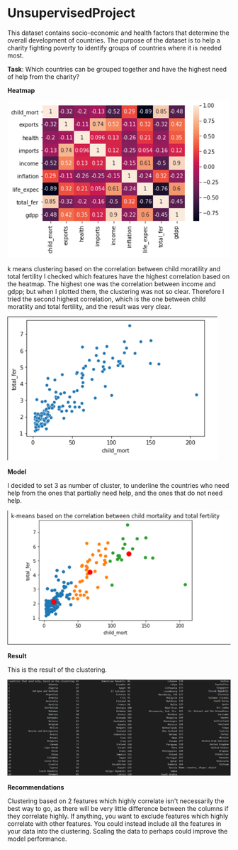 # UnsupervisedProject

This dataset contains socio-economic and health factors that determine the overall development of countries. The purpose of the dataset is to help a charity fighting poverty to identify groups of countries where it is needed most.

**Task**: Which countries can be grouped together and have the highest need of help from the charity?

**Heatmap**

![alt text](https://github.com/Este-code/UnsupervisedProject/blob/main/image/heatmap.png)

k means clustering based on the correlation between child moratility and total fertility
I checked which features have the highest correlation based on the heatmap.
The highest one was the correlation between income and gdpp; but when I plotted them, the clustering was not so clear.
Therefore I tried the second highest correlation, which is the one between child moratlity and total fertility, and the result was very clear.

![alt text](https://github.com/Este-code/UnsupervisedProject/blob/main/image/graph.png)

**Model**

I decided to set 3 as number of cluster, to underline the countries who need help from the ones that partially need help, and the ones that do not need help.

![alt text](https://github.com/Este-code/UnsupervisedProject/blob/main/image/graph1.png)

**Result**

This is the result of the clustering.

![alt text](https://github.com/Este-code/UnsupervisedProject/blob/main/image/country.png)

**Recommendations**

Clustering based on 2 features which highly correlate isn't necessarily the best way to go, as there will be very little difference between the columns if they correlate highly. If anything, you want to exclude features which highly correlate with other features. You could instead include all the features in your data into the clustering.
Scaling the data to perhaps could improve the model performance.

